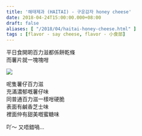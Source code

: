```yaml
---
title: '해태제과 (HAITAI) - 구운감자 honey cheese'
date: 2018-04-24T15:00:00.000+08:00
draft: false
aliases: [ "/2018/04/haitai-honey-cheese.html" ]
tags : [flavor - say cheese, flavor - 小食部]
---
```


平日食開啲百力滋都係餅乾條  
而薯片就一塊塊咁  

![](/images/haitaihoneycheese.jpg)

呢隻薯仔百力滋  
充滿濃郁嘅薯仔味  
同普通百力滋一樣咁硬脆  
表面有鹹香芝士味  
裡面仲有甜美嘅蜜糖味  
  
吖～ 又唔錯喎...